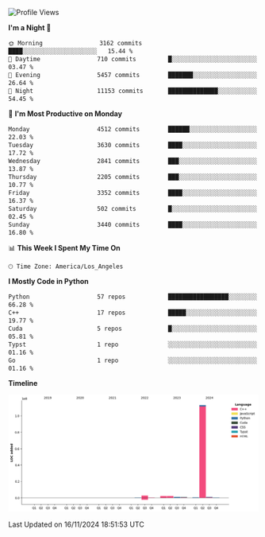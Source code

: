 <!--START_SECTION:waka-->
![Profile Views](http://img.shields.io/badge/Profile%20Views-8-blue)

**I'm a Night 🦉** 

```text
🌞 Morning                3162 commits        ████░░░░░░░░░░░░░░░░░░░░░   15.44 % 
🌆 Daytime                710 commits         █░░░░░░░░░░░░░░░░░░░░░░░░   03.47 % 
🌃 Evening                5457 commits        ███████░░░░░░░░░░░░░░░░░░   26.64 % 
🌙 Night                  11153 commits       ██████████████░░░░░░░░░░░   54.45 % 
```
📅 **I'm Most Productive on Monday** 

```text
Monday                   4512 commits        ██████░░░░░░░░░░░░░░░░░░░   22.03 % 
Tuesday                  3630 commits        ████░░░░░░░░░░░░░░░░░░░░░   17.72 % 
Wednesday                2841 commits        ███░░░░░░░░░░░░░░░░░░░░░░   13.87 % 
Thursday                 2205 commits        ███░░░░░░░░░░░░░░░░░░░░░░   10.77 % 
Friday                   3352 commits        ████░░░░░░░░░░░░░░░░░░░░░   16.37 % 
Saturday                 502 commits         █░░░░░░░░░░░░░░░░░░░░░░░░   02.45 % 
Sunday                   3440 commits        ████░░░░░░░░░░░░░░░░░░░░░   16.80 % 
```


📊 **This Week I Spent My Time On** 

```text
🕑︎ Time Zone: America/Los_Angeles
```

**I Mostly Code in Python** 

```text
Python                   57 repos            █████████████████░░░░░░░░   66.28 % 
C++                      17 repos            █████░░░░░░░░░░░░░░░░░░░░   19.77 % 
Cuda                     5 repos             █░░░░░░░░░░░░░░░░░░░░░░░░   05.81 % 
Typst                    1 repo              ░░░░░░░░░░░░░░░░░░░░░░░░░   01.16 % 
Go                       1 repo              ░░░░░░░░░░░░░░░░░░░░░░░░░   01.16 % 
```



**Timeline**

![Lines of Code chart](https://raw.githubusercontent.com/dwxrycb123/dwxrycb123/main/assets/bar_graph.png)


 Last Updated on 16/11/2024 18:51:53 UTC
<!--END_SECTION:waka-->
